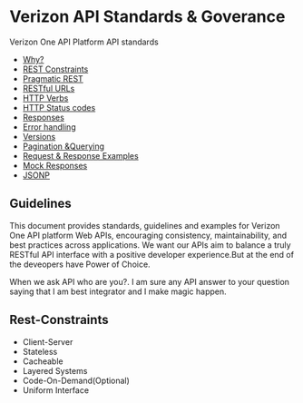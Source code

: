 # Verizon API Standards & Goverance
Verizon One API Platform API standards 
* [Why?](#guidelines)
* [REST Constraints](#rest-constraints)
* [Pragmatic REST](#pragmatic-rest)
* [RESTful URLs](#restful-urls)
* [HTTP Verbs](#http-verbs)
* [HTTP Status codes](#http-statuscods)
* [Responses](#responses)
* [Error handling](#error-handling)
* [Versions](#versions)
* [Pagination &Querying](#record-limits)
* [Request & Response Examples](#request--response-examples)
* [Mock Responses](#mock-responses)
* [JSONP](#jsonp)

## Guidelines

This document provides standards, guidelines and examples for Verizon One API platform Web APIs, encouraging consistency, maintainability, and best practices across applications. We want our APIs aim to balance a truly RESTful API interface with a positive developer experience.But at the end of the deveopers have Power of Choice. 

When we ask API who are you?. I am sure any API answer to your question saying that I am best integrator and I make magic happen.


## Rest-Constraints
* Client-Server
* Stateless
* Cacheable 
* Layered Systems
* Code-On-Demand(Optional)
* Uniform Interface 
